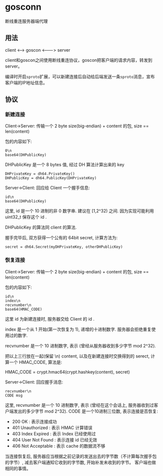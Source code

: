 # gosconn
断线重连服务器端代理

## 用法

client <--> goscon <---> server

client和goscon之间使用断线重连协议，goscon把客户端的请求内容，转发到server。

编译时开启`sproto`扩展，可以新建连接后自动给后端发送一条`sproto`消息，宣布客户端的IP地址信息。

## 协议

### 新建连接

Client->Server: 传输一个 2 byte size(big-endian) + content 的包, size == len(content)

包的内容如下:

```
0\n
base64(DHPublicKey)
```

DHPublicKey 是一个 8 bytes 值, 经过 DH 算法计算出来的 key

```
DHPrivateKey = dh64.PrivateKey()
DHPublicKey = dh64.PublicKey(DHPrivateKey)
```

Server->Client: 回应给 Client 一个握手信息:

```
id\n
base64(DHPublicKey)
```

这里, id 是一个 10 进制的非 0 数字串. 建议在 [1,2^32) 之间. 因为实现可能利用 uint32_t 保存这个 id .

DHPublicKey 的算法同 client 的算法.


握手完毕后, 双方获得一个公有的 64bit secret,  计算方法为:

```
secret = dh64.Secret(myDHPrivateKey, otherDHPublicKey)
```

### 恢复连接

Client->Server: 传输一个 2 byte size(big-endian) + content 的包, size == len(content)

包的内容如下:

```
id\n
index\n
recvnumber\n
base64(HMAC_CODE)
```

这里 id 为新建连接时, 服务器交给 Client 的 id .

index 是一个从 1 开始(第一次恢复为 1), 递增的十进制数字. 服务器会拒绝重复使用过的数字.

recvnumber 是一个 10 进制数字, 表示 (曾经从服务器收到多少字节 mod 2^32).

把以上三行放在一起(保留 \n) content, 以及在新建连接时交换得到的 serect, 计算一个 HMAC_CODE, 算法是:

HMAC_CODE = crypt.hmac64(crypt.hashkey(content), secret)

Server->Client: 回应握手消息:

```
recvnumber\n
CODE msg
```

这里, recvnumber 是一个 10 进制数字, 表示 (曾经在这个会话上, 服务器收到过客户端发出的多少字节 mod 2^32).
CODE 是一个10进制三位数, 表示连接是否恢复:

* 200 OK : 表示连接成功
* 401 Unauthorized : 表示 HMAC 计算错误
* 403 Index Expired : 表示 Index 已经使用过
* 404 User Not Found : 表示连接 id 已经无效
* 406 Not Acceptable : 表示 cache 的数据流不够

当连接恢复后, 服务器应当根据之前记录的发送出去的字节数（不计算每次握手包的字节）, 减去客户端通知它收到的字节数, 开始补发未收到的字节。
客户端也做相同的事情。


